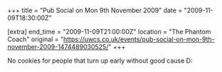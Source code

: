 +++
title = "Pub Social on Mon 9th November 2009"
date = "2009-11-09T18:30:00Z"

[extra]
end_time = "2009-11-09T21:00:00Z"
location = "The Phantom Coach"
original = "https://uwcs.co.uk/events/pub-social-on-mon-9th-november-2009-1474489030525/"
+++

No cookies for people that turn up early without good cause D:

